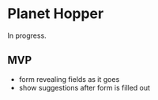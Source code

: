 # Planet Hopper

In progress.

## MVP

- form revealing fields as it goes
- show suggestions after form is filled out
